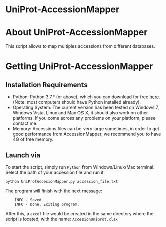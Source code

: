 UniProt-AccessionMapper
===============

# About UniProt-AccessionMapper

This script allows to map multiples accessions from different databases. 

# Getting UniProt-AccessionMapper

## Installation Requirements

* Python: Python 3.7.* (or above), which you can download for free [here](https://www.python.org/downloads/). (Note: most computers should have Python installed already).
* Operating System: The current version has been tested on Windows 7, Windows Vista, Linux and Max OS X, it should also work on other platforms. If you come across any problems on your platform, please contact me.
* Memory: Accessions files can be very large sometimes, in order to get good performance from AccessionMapper, we recommend you to have 4G of free memory.

## Launch via

To start the script, simply run `Python` from Windows/Linux/Mac terminal. Select the path of your accession file and run it. 

`python UniProtAccesionMapper.py accession_file.txt`

The program will finish with the next message: 

``` INFO - Saving results...
    INFO - Saved
    INFO - Done. Exiting program.
```

After this, a `excel` file would be created in the same directory where the script is located, with the name: `AccesionUniprot.xlsx`


